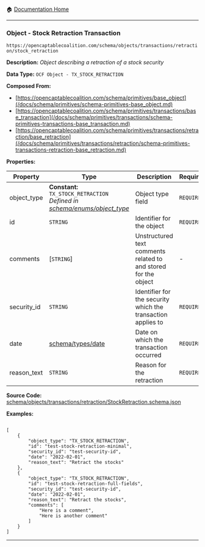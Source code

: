 :house: [Documentation Home](/README.md)

---

### Object - Stock Retraction Transaction

`https://opencaptablecoalition.com/schema/objects/transactions/retraction/stock_retraction`

**Description:** _Object describing a retraction of a stock security_

**Data Type:** `OCF Object - TX_STOCK_RETRACTION`

**Composed From:**

- [https://opencaptablecoalition.com/schema/primitives/base_object](/docs/schema/primitives/schema-primitives-base_object.md)
- [https://opencaptablecoalition.com/schema/primitives/transactions/base_transaction](/docs/schema/primitives/transactions/schema-primitives-transactions-base_transaction.md)
- [https://opencaptablecoalition.com/schema/primitives/transactions/retraction/base_retraction](/docs/schema/primitives/transactions/retraction/schema-primitives-transactions-retraction-base_retraction.md)

**Properties:**

| Property    | Type                                                                                                                            | Description                                                     | Required   |
| ----------- | ------------------------------------------------------------------------------------------------------------------------------- | --------------------------------------------------------------- | ---------- |
| object_type | **Constant:** `TX_STOCK_RETRACTION`</br>_Defined in [schema/enums/object_type](/docs/schema/enums/schema-enums-object_type.md)_ | Object type field                                               | `REQUIRED` |
| id          | `STRING`                                                                                                                        | Identifier for the object                                       | `REQUIRED` |
| comments    | [`STRING`]</br>                                                                                                                 | Unstructured text comments related to and stored for the object | -          |
| security_id | `STRING`                                                                                                                        | Identifier for the security which the transaction applies to    | `REQUIRED` |
| date        | [schema/types/date](/docs/schema/types/schema-types-date.md)                                                                    | Date on which the transaction occurred                          | `REQUIRED` |
| reason_text | `STRING`                                                                                                                        | Reason for the retraction                                       | `REQUIRED` |

**Source Code:** [schema/objects/transactions/retraction/StockRetraction.schema.json](/schema/objects/transactions/retraction/StockRetraction.schema.json)

**Examples:**

```

[
    {
        "object_type": "TX_STOCK_RETRACTION",
        "id": "test-stock-retraction-minimal",
        "security_id": "test-security-id",
        "date": "2022-02-01",
        "reason_text": "Retract the stocks"
    },
    {
        "object_type": "TX_STOCK_RETRACTION",
        "id": "test-stock-retraction-full-fields",
        "security_id": "test-security-id",
        "date": "2022-02-01",
        "reason_text": "Retract the stocks",
        "comments": [
            "Here is a comment",
            "Here is another comment"
        ]
    }
]

```

---
